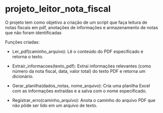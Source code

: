 # projeto_leitor_nota_fiscal

O projeto tem como objetivo a criação de um script que faça leitura de notas fiscais em pdf, anotações de informações e armazenamento de notas que não foram identificadas

Funções criadas:

- Ler_pdf(caminho_arquivo): Lê o conteúdo do PDF especificado e retorna o texto.

- Extrair_informacoes(texto_pdf): Extrai informações relevantes (como número da nota fiscal, data, valor total) do texto PDF e retorna um       dicionário.

- Gerar_planilha(dados_notas, nome_arquivo): Cria uma planilha Excel com as informações extraídas e a salva com o nome especificado.

- Registrar_erro(caminho_arquivo): Anota o caminho do arquivo PDF que não pôde ser lido em um arquivo de texto.

